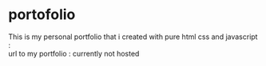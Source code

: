 # portofolio
This is my personal portfolio that i created with pure html css and javascript :<br />
url to my portfolio : currently not hosted<br />
